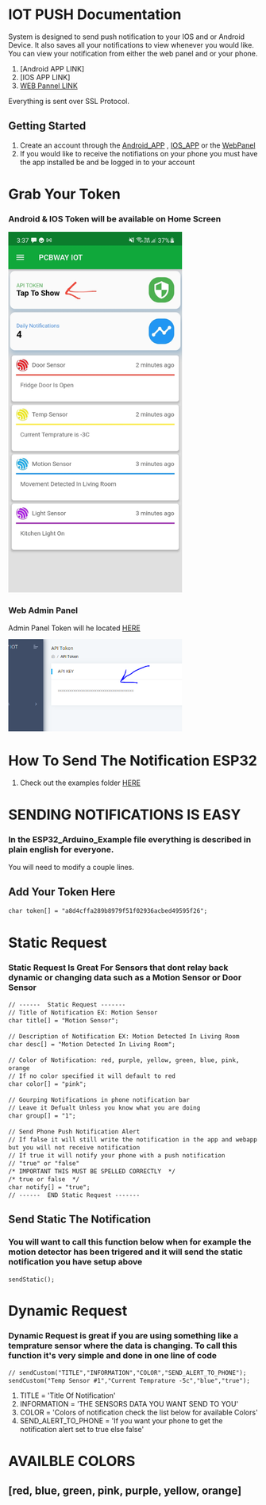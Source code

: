 # IOT PUSH Documentation
System is designed to send push notification to your IOS and or Android Device. It also saves all your notifications to view whenever you would like. You can view your notification from either the web panel and or your phone.
1. [Android APP LINK]
2. [IOS APP LINK]
3. [WEB Pannel LINK](https://iotpush.app)

Everything is sent over SSL Protocol.

## Getting Started

1. Create an account through the [Android_APP]() , [IOS_APP]() or the [WebPanel](https://iotpush.app)
2. If you would like to receive the notifiations on your phone you must have the app installed be and be logged in to your account

# Grab Your Token 

### Android & IOS Token will be available on Home Screen

<img src="./images/setup.jpg" alt="My cool logo" width="350"/>

### Web Admin Panel
Admin Panel Token will he located [HERE](https://iotpush.app/get-token)

<img src="./images/setup2.png" alt="My cool logo" width="350"/>


# How To Send The Notification ESP32 
1. Check out the examples folder [HERE](https://github.com/DroneMesh/IOTPUSH/tree/master/Examples)


# SENDING NOTIFICATIONS IS EASY

### In the ESP32_Arduino_Example file everything is described in plain english for everyone.
You will need to modify a couple lines.


## Add Your Token Here
```
char token[] = "a8d4cffa289b8979f51f02936acbed49595f26";

```

# Static Request
### Static Request Is Great For Sensors that dont relay back dynamic or changing data such as a Motion Sensor or Door Sensor
```
// ------  Static Request -------
// Title of Notification EX: Motion Sensor
char title[] = "Motion Sensor";

// Description of Notification EX: Motion Detected In Living Room
char desc[] = "Motion Detected In Living Room";

// Color of Notification: red, purple, yellow, green, blue, pink, orange
// If no color specified it will default to red
char color[] = "pink";

// Gourping Notifications in phone notification bar
// Leave it Defualt Unless you know what you are doing
char group[] = "1";

// Send Phone Push Notification Alert 
// If false it will still write the notification in the app and webapp but you will not receive notification
// If true it will notify your phone with a push notification
// "true" or "false"
/* IMPORTANT THIS MUST BE SPELLED CORRECTLY  */
/* true or false  */
char notify[] = "true";
// ------  END Static Request -------
```
## Send Static The Notification
### You will want to call this function below when for example the motion detector has been trigered and it will send the static notification you have setup above

```
sendStatic();
```

# Dynamic Request
### Dynamic Request is great if you are using something like a temprature sensor where the data is changing. To call this function it's very simple and done in one line of code
```
// sendCustom("TITLE","INFORMATION","COLOR","SEND_ALERT_TO_PHONE");
sendCustom("Temp Sensor #1","Current Temprature -5c","blue","true");
```
1. TITLE = 'Title Of Notification'
2. INFORMATION = 'THE SENSORS DATA YOU WANT SEND TO YOU'
3. COLOR = 'Colors of notification check the list below for available Colors'
4. SEND_ALERT_TO_PHONE = 'If you want your phone to get the notification alert set to true else false'




# AVAILBLE COLORS
## [red, blue, green, pink, purple, yellow, orange]
